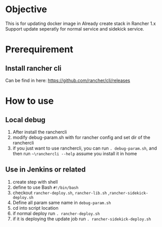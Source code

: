 Objective
=========
This is for updating docker image in Already create stack in Rancher 1.x
Support update seperatly for normal service and sidekick service.

Prerequirement
==============

Install rancher cli
-------------------

Can be find in here:
https://github.com/rancher/cli/releases

How to use
===========

Local debug
-----------

1) After install the ranchercli
2) modify debug-param.sh with for rancher config and set dir of the ranchercli
3) if you just want to use ranchercli, you can run `. debug-param.sh`, and then run `~\ranchercli --help` assume you install it in home

Use in Jenkins or related
------------------------

1) create step with shell
2) define to use Bash `#!/bin/bash`
3) checkout `rancher-deploy.sh`, `rancher-lib.sh` ,`rancher-sidekick-deploy.sh`
4) Define all param same name in `debug-param.sh`
5) cd into script location
6) if normal deploy run `. rancher-deploy.sh`
7) if it is deploying the update job run `. rancher-sidekick-deploy.sh`